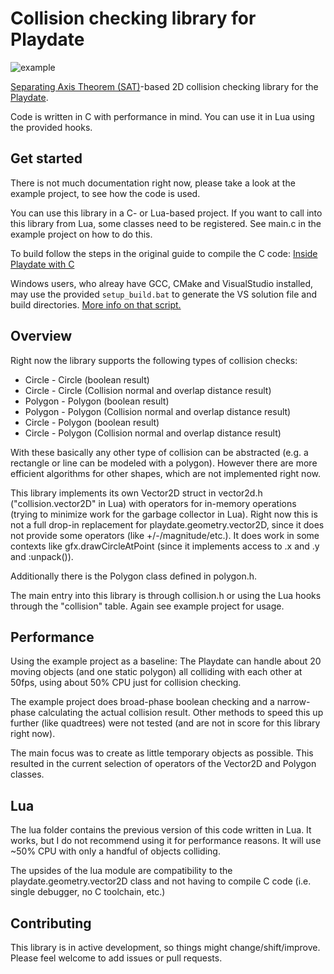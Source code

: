 # Collision checking library for Playdate
![example](https://s9.gifyu.com/images/SFxNW.gif)

[Separating Axis Theorem (SAT)](https://www.youtube.com/watch?v=Zgf1DYrmSnk&list=PLSlpr6o9vURwq3oxVZSimY8iC-cdd3kIs&index=7)-based 2D collision checking library for the [Playdate](https://play.date/).

Code is written in C with performance in mind. You can use it in Lua using the provided hooks.

## Get started
There is not much documentation right now, please take a look at the example project, to see how the code is used.

You can use this library in a C- or Lua-based project. If you want to call into this library from Lua, some classes need to be registered. See main.c in the example project on how to do this.

To build follow the steps in the original guide to compile the C code: [Inside Playdate with C](https://sdk.play.date/2.0.3/Inside%20Playdate%20with%20C.html#_prerequisites)

Windows users, who alreay have GCC, CMake and VisualStudio installed, may use the provided `setup_build.bat` to generate the VS solution file and build directories. [More info on that script.](https://github.com/foxblock/playdate-build-scripts)

## Overview
Right now the library supports the following types of collision checks:

- Circle - Circle (boolean result)
- Circle - Circle (Collision normal and overlap distance result)
- Polygon - Polygon (boolean result)
- Polygon - Polygon (Collision normal and overlap distance result)
- Circle - Polygon (boolean result)
- Circle - Polygon (Collision normal and overlap distance result)

With these basically any other type of collision can be abstracted (e.g. a rectangle or line can be modeled with a polygon). However there are more efficient algorithms for other shapes, which are not implemented right now.

This library implements its own Vector2D struct in vector2d.h ("collision.vector2D" in Lua) with operators for in-memory operations (trying to minimize work for the garbage collector in Lua). Right now this is not a full drop-in replacement for playdate.geometry.vector2D, since it does not provide some operators (like +/-/magnitude/etc.). It does work in some contexts like gfx.drawCircleAtPoint (since it implements access to .x and .y and :unpack()).

Additionally there is the Polygon class defined in polygon.h.

The main entry into this library is through collision.h or using the Lua hooks through the "collision" table. Again see example project for usage.

## Performance
Using the example project as a baseline: The Playdate can handle about 20 moving objects (and one static polygon) all colliding with each other at 50fps, using about 50% CPU just for collision checking.

The example project does broad-phase boolean checking and a narrow-phase calculating the actual collision result. Other methods to speed this up further (like quadtrees) were not tested (and are not in score for this library right now).

The main focus was to create as little temporary objects as possible. This resulted in the current selection of operators of the Vector2D and Polygon classes.

## Lua
The lua folder contains the previous version of this code written in Lua. It works, but I do not recommend using it for performance reasons. It will use ~50% CPU with only a handful of objects colliding.

The upsides of the lua module are compatibility to the playdate.geometry.vector2D class and not having to compile C code (i.e. single debugger, no C toolchain, etc.)

## Contributing
This library is in active development, so things might change/shift/improve. Please feel welcome to add issues or pull requests.